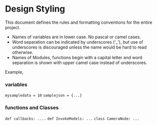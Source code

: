 # Design Styling

This document defines the rules and formatting conventions for the entire project.

- Names of variables are in lower case. No pascal or camel cases.
- Word separation can be indicated by underscores ('\_'), but use of underscores is discouraged unless the name would be hard to read otherwise.
- Names of Modules, functions begin with a capital letter and word separation is shown with upper camel case instead of underscores.

Example,

### variables

`mysampledata = 10`
`samplejson = {...}`

### functions and Classes

`def callbacks: ....`
`def InvokeModels: ...`
`class CameraNode: ...`
